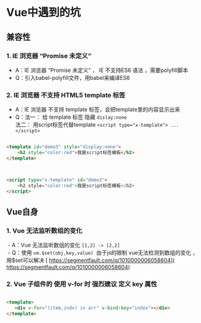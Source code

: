 # Vue中遇到的坑

## 兼容性

### 1. IE 浏览器  “Promise 未定义” 

  - A：IE 浏览器  “Promise 未定义” ， IE 不支持ES6 语法 ，需要polyfill脚本   
  - Q：引入babel-polyfill文件，用babel来编译ES6    
  
  
### 2. IE 浏览器 不支持 HTML5 template 标签  

  - A：IE 浏览器 不支持 template 标签，会把template里的内容显示出来  
  - Q：法一： 给 template 标签 隐藏 `dislay:none`  
       法二： 用script标签代替template  `<script type="x-template"> ...   </script>`  

```html

<template id="demo3" style="display:none">
    <h2 style="color:red">我是script标签模板</h2> 
</template>



<script type="x-template" id="demo3">
    <h2 style="color:red">我是script标签模板</h2>
</script>

```


## Vue自身

### 1. Vue 无法监听数组的变化 

  - A：Vue 无法监听数组的变化 `[1,2] -> [2,2] `    
  - Q：使用 `vm.$set(obj,key,value)`  由于js的限制 vue无法检测到数组的变化 ，用$set可以解决 [ https://segmentfault.com/q/1010000006058604]( https://segmentfault.com/q/1010000006058604)    


### 2. Vue 子组件的 使用 v-for 时 强烈建议 定义 key 属性

   ```html
   
   <template>
      <div v-for="(item,indx) in arr" v-bind:key="index"></div>
   </template>
   
   ```
   
